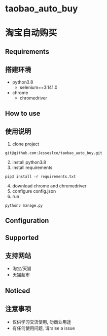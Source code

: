# taobao_auto_buy
# 淘宝自动购买

## Requirements
## 搭建环境
* python3.8
  * selenium==3.141.0
* chrome
  * chromedriver
  
## How to use
## 使用说明
1. clone project
```
git@github.com:Jesseslco/taobao_auto_buy.git
```
2. install python3.8
3. install requirements
```
pip3 install -r requirements.txt
```
4. download chrome and chromedriver
5. configure config.json
6. run
```
python3 manage.py
```
## Configuration

## Supported
## 支持网站
* 淘宝/天猫
* 天猫超市

## Noticed
## 注意事项
* 仅供学习交流使用, 勿商业用途
* 有任何使用问题, 请raise a issue
